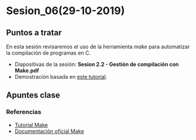 # Sesion_06(29-10-2019)

## Puntos a tratar
En esta sesión revisaremos el uso de la herramienta *make* para automatizar la compilación de programas en C.

* Diapositivas de la sesión: **Sesion 2.2 - Gestión de compilación con Make.pdf**
* Demostración basada en [este tutorial](http://www.cs.colby.edu/maxwell/courses/tutorials/maketutor).

## Apuntes clase

### Referencias
* [Tutorial Make](http://www.cs.colby.edu/maxwell/courses/tutorials/maketutor)
* [Documentación oficial Make](https://www.gnu.org/software/make)
